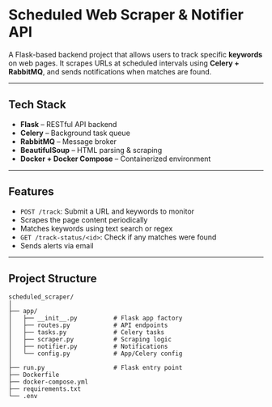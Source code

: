 # Scheduled Web Scraper & Notifier API

A Flask-based backend project that allows users to track specific **keywords** on web pages. It scrapes URLs at scheduled intervals using **Celery + RabbitMQ**, and sends notifications when matches are found.

---

## Tech Stack

- **Flask** – RESTful API backend
- **Celery** – Background task queue
- **RabbitMQ** – Message broker
- **BeautifulSoup** – HTML parsing & scraping
- **Docker + Docker Compose** – Containerized environment

---

## Features

- `POST /track`: Submit a URL and keywords to monitor
- Scrapes the page content periodically
- Matches keywords using text search or regex
- `GET /track-status/<id>`: Check if any matches were found
- Sends alerts via email

---

## Project Structure

```
scheduled_scraper/
│
├── app/
│   ├── __init__.py          # Flask app factory
│   ├── routes.py            # API endpoints
│   ├── tasks.py             # Celery tasks
│   ├── scraper.py           # Scraping logic
│   ├── notifier.py          # Notifications
│   └── config.py            # App/Celery config
│
├── run.py                   # Flask entry point
├── Dockerfile
├── docker-compose.yml
├── requirements.txt
└── .env
```
